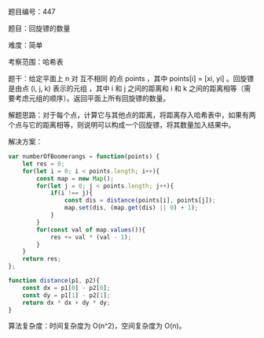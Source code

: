 题目编号：447

题目：回旋镖的数量

难度：简单

考察范围：哈希表

题干：给定平面上 n 对 互不相同 的点 points ，其中 points[i] = [xi, yi] 。回旋镖 是由点 (i, j, k) 表示的元组 ，其中 i 和 j 之间的距离和 i 和 k 之间的距离相等（需要考虑元组的顺序）。返回平面上所有回旋镖的数量。

解题思路：对于每个点，计算它与其他点的距离，将距离存入哈希表中，如果有两个点与它的距离相等，则说明可以构成一个回旋镖，将其数量加入结果中。

解决方案：

```javascript
var numberOfBoomerangs = function(points) {
    let res = 0;
    for(let i = 0; i < points.length; i++){
        const map = new Map();
        for(let j = 0; j < points.length; j++){
            if(i !== j){
                const dis = distance(points[i], points[j]);
                map.set(dis, (map.get(dis) || 0) + 1);
            }
        }
        for(const val of map.values()){
            res += val * (val - 1);
        }
    }
    return res;
};

function distance(p1, p2){
    const dx = p1[0] - p2[0];
    const dy = p1[1] - p2[1];
    return dx * dx + dy * dy;
}
```

算法复杂度：时间复杂度为 O(n^2)，空间复杂度为 O(n)。